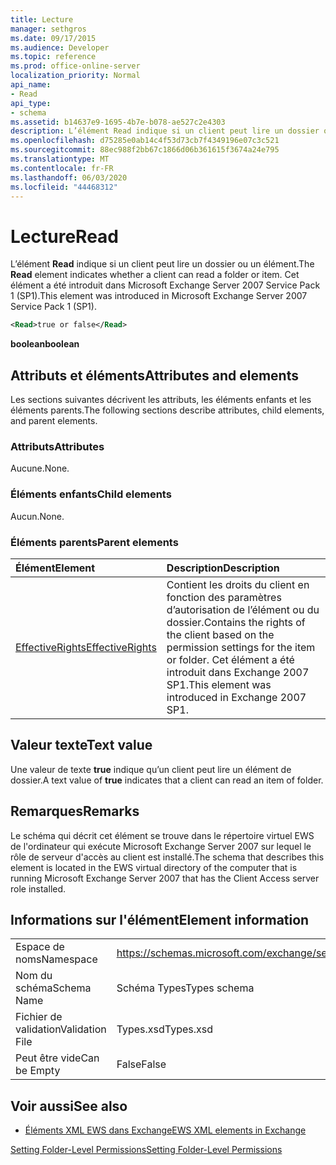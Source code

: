```yaml
---
title: Lecture
manager: sethgros
ms.date: 09/17/2015
ms.audience: Developer
ms.topic: reference
ms.prod: office-online-server
localization_priority: Normal
api_name:
- Read
api_type:
- schema
ms.assetid: b14637e9-1695-4b7e-b078-ae527c2e4303
description: L’élément Read indique si un client peut lire un dossier ou un élément. Cet élément a été introduit dans Microsoft Exchange Server 2007 Service Pack 1 (SP1).
ms.openlocfilehash: d75285e0ab14c4f53d73cb7f4349196e07c3c521
ms.sourcegitcommit: 88ec988f2bb67c1866d06b361615f3674a24e795
ms.translationtype: MT
ms.contentlocale: fr-FR
ms.lasthandoff: 06/03/2020
ms.locfileid: "44468312"
---
```

# <a name="read"></a><span data-ttu-id="596c5-104">Lecture</span><span class="sxs-lookup"><span data-stu-id="596c5-104">Read</span></span>

<span data-ttu-id="596c5-105">L’élément **Read** indique si un client peut lire un dossier ou un élément.</span><span class="sxs-lookup"><span data-stu-id="596c5-105">The **Read** element indicates whether a client can read a folder or item.</span></span> <span data-ttu-id="596c5-106">Cet élément a été introduit dans Microsoft Exchange Server 2007 Service Pack 1 (SP1).</span><span class="sxs-lookup"><span data-stu-id="596c5-106">This element was introduced in Microsoft Exchange Server 2007 Service Pack 1 (SP1).</span></span> 
  
```xml
<Read>true or false</Read>
```

 <span data-ttu-id="596c5-107">**boolean**</span><span class="sxs-lookup"><span data-stu-id="596c5-107">**boolean**</span></span>
## <a name="attributes-and-elements"></a><span data-ttu-id="596c5-108">Attributs et éléments</span><span class="sxs-lookup"><span data-stu-id="596c5-108">Attributes and elements</span></span>

<span data-ttu-id="596c5-109">Les sections suivantes décrivent les attributs, les éléments enfants et les éléments parents.</span><span class="sxs-lookup"><span data-stu-id="596c5-109">The following sections describe attributes, child elements, and parent elements.</span></span>
  
### <a name="attributes"></a><span data-ttu-id="596c5-110">Attributs</span><span class="sxs-lookup"><span data-stu-id="596c5-110">Attributes</span></span>

<span data-ttu-id="596c5-111">Aucune.</span><span class="sxs-lookup"><span data-stu-id="596c5-111">None.</span></span>
  
### <a name="child-elements"></a><span data-ttu-id="596c5-112">Éléments enfants</span><span class="sxs-lookup"><span data-stu-id="596c5-112">Child elements</span></span>

<span data-ttu-id="596c5-113">Aucun.</span><span class="sxs-lookup"><span data-stu-id="596c5-113">None.</span></span>
  
### <a name="parent-elements"></a><span data-ttu-id="596c5-114">Éléments parents</span><span class="sxs-lookup"><span data-stu-id="596c5-114">Parent elements</span></span>

|<span data-ttu-id="596c5-115">**Élément**</span><span class="sxs-lookup"><span data-stu-id="596c5-115">**Element**</span></span>|<span data-ttu-id="596c5-116">**Description**</span><span class="sxs-lookup"><span data-stu-id="596c5-116">**Description**</span></span>|
|:-----|:-----|
|[<span data-ttu-id="596c5-117">EffectiveRights</span><span class="sxs-lookup"><span data-stu-id="596c5-117">EffectiveRights</span></span>](effectiverights.md) <br/> |<span data-ttu-id="596c5-118">Contient les droits du client en fonction des paramètres d’autorisation de l’élément ou du dossier.</span><span class="sxs-lookup"><span data-stu-id="596c5-118">Contains the rights of the client based on the permission settings for the item or folder.</span></span> <span data-ttu-id="596c5-119">Cet élément a été introduit dans Exchange 2007 SP1.</span><span class="sxs-lookup"><span data-stu-id="596c5-119">This element was introduced in Exchange 2007 SP1.</span></span>  <br/> |
   
## <a name="text-value"></a><span data-ttu-id="596c5-120">Valeur texte</span><span class="sxs-lookup"><span data-stu-id="596c5-120">Text value</span></span>

<span data-ttu-id="596c5-121">Une valeur de texte **true** indique qu’un client peut lire un élément de dossier.</span><span class="sxs-lookup"><span data-stu-id="596c5-121">A text value of **true** indicates that a client can read an item of folder.</span></span> 
  
## <a name="remarks"></a><span data-ttu-id="596c5-122">Remarques</span><span class="sxs-lookup"><span data-stu-id="596c5-122">Remarks</span></span>

<span data-ttu-id="596c5-123">Le schéma qui décrit cet élément se trouve dans le répertoire virtuel EWS de l'ordinateur qui exécute Microsoft Exchange Server 2007 sur lequel le rôle de serveur d'accès au client est installé.</span><span class="sxs-lookup"><span data-stu-id="596c5-123">The schema that describes this element is located in the EWS virtual directory of the computer that is running Microsoft Exchange Server 2007 that has the Client Access server role installed.</span></span>
  
## <a name="element-information"></a><span data-ttu-id="596c5-124">Informations sur l'élément</span><span class="sxs-lookup"><span data-stu-id="596c5-124">Element information</span></span>

|||
|:-----|:-----|
|<span data-ttu-id="596c5-125">Espace de noms</span><span class="sxs-lookup"><span data-stu-id="596c5-125">Namespace</span></span>  <br/> |https://schemas.microsoft.com/exchange/services/2006/types  <br/> |
|<span data-ttu-id="596c5-126">Nom du schéma</span><span class="sxs-lookup"><span data-stu-id="596c5-126">Schema Name</span></span>  <br/> |<span data-ttu-id="596c5-127">Schéma Types</span><span class="sxs-lookup"><span data-stu-id="596c5-127">Types schema</span></span>  <br/> |
|<span data-ttu-id="596c5-128">Fichier de validation</span><span class="sxs-lookup"><span data-stu-id="596c5-128">Validation File</span></span>  <br/> |<span data-ttu-id="596c5-129">Types.xsd</span><span class="sxs-lookup"><span data-stu-id="596c5-129">Types.xsd</span></span>  <br/> |
|<span data-ttu-id="596c5-130">Peut être vide</span><span class="sxs-lookup"><span data-stu-id="596c5-130">Can be Empty</span></span>  <br/> |<span data-ttu-id="596c5-131">False</span><span class="sxs-lookup"><span data-stu-id="596c5-131">False</span></span>  <br/> |
   
## <a name="see-also"></a><span data-ttu-id="596c5-132">Voir aussi</span><span class="sxs-lookup"><span data-stu-id="596c5-132">See also</span></span>



- [<span data-ttu-id="596c5-133">Éléments XML EWS dans Exchange</span><span class="sxs-lookup"><span data-stu-id="596c5-133">EWS XML elements in Exchange</span></span>](ews-xml-elements-in-exchange.md)


[<span data-ttu-id="596c5-134">Setting Folder-Level Permissions</span><span class="sxs-lookup"><span data-stu-id="596c5-134">Setting Folder-Level Permissions</span></span>](https://msdn.microsoft.com/library/c7530e86-5112-401c-b10a-9c054ae59f07%28Office.15%29.aspx)

